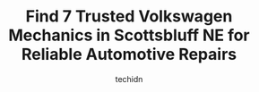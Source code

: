 ---
layout: ampstory
image: https://images.unsplash.com/photo-1579124687339-a3d41bd2e2dc?ixlib=rb-4.0.3&ixid=MnwxMjA3fDB8MHxwaG90by1wYWdlfHx8fGVufDB8fHx8&auto=format&fit=crop&w=640&h=853&q=80
author: techidn
featured: false
description: When it comes to finding reliable automotive experts in Scottsbluff NE, USA, look no further than the 7 best Volkswagen Mechanic in the area. With their exceptional skills and dedication to 
title: Find 7 Trusted Volkswagen Mechanics in Scottsbluff NE for Reliable Automotive Repairs
cover:
   title: Find 7 Trusted Volkswagen Mechanics in Scottsbluff NE for Reliable Automotive Repairs
   subtitle: Rickpate
   background: https://images.unsplash.com/photo-1579124687339-a3d41bd2e2dc?ixlib=rb-4.0.3&ixid=MnwxMjA3fDB8MHxwaG90by1wYWdlfHx8fGVufDB8fHx8&auto=format&fit=crop&w=640&h=853&q=80

pages: 
 - layout: thirds
   top: <h1>#1 Nemnich Automotive</h1>
   bottom: "<p>In August my wifes BMW wouldnt turn over and start and Nemnich was the only mechanic in town that agreed to take a look at it. We had it towed to his shop and explained</p>"
   background: https://www.knot35.com/toplist/wp-content/uploads/2023/06/best-volkswagen-mechanic-1-in-scottsbluff-ne-1685841539.jpeg
   backgroundblur: true
 - layout: thirds
   top: <h1>#2 Auto Wizard, LLC</h1>
   bottom: "<p>2910 Red Barn Dr, Gering, NE 69341, United States</p>"
   background: https://www.knot35.com/toplist/wp-content/uploads/2023/06/best-volkswagen-mechanic-2-in-scottsbluff-ne-1685841540.jpeg
   cta:
      link: https://www.knot35.com/toplist/find-7-trusted-volkswagen-mechanics-in-scottsbluff-ne-for-reliable-automotive-repairs/
      text: Find 7 Trusted Volkswagen Mechanics in Scottsbluff NE for Reliable Automotive Repairs
 - layout: thirds
   top: <h1>#3 Panhandle Automotive Group- Scottsbluff</h1>
   bottom: "<p>1906 E 20th Pl, Scottsbluff, NE 69361, United States</p>"
   background: https://www.knot35.com/toplist/wp-content/uploads/2023/06/best-volkswagen-mechanic-3-in-scottsbluff-ne-1685841540.jpeg
   cta:
      link: https://www.knot35.com/toplist/find-7-trusted-volkswagen-mechanics-in-scottsbluff-ne-for-reliable-automotive-repairs/
      text: Find 7 Trusted Volkswagen Mechanics in Scottsbluff NE for Reliable Automotive Repairs
 - layout: thirds
   top: <h1>#4 Farret Auto Shop</h1>
   bottom: "<p>2560 10th St, Gering, NE 69341, United States</p>"
   background: https://images.unsplash.com/photo-1536745287225-21d689278fd1?ixlib=rb-4.0.3&ixid=MnwxMjA3fDB8MHxwaG90by1wYWdlfHx8fGVufDB8fHx8&auto=format&fit=crop&w=640&h=853&q=80
   cta:
      link: https://www.knot35.com/toplist/find-7-trusted-volkswagen-mechanics-in-scottsbluff-ne-for-reliable-automotive-repairs/
      text: Find 7 Trusted Volkswagen Mechanics in Scottsbluff NE for Reliable Automotive Repairs
 - layout: thirds
   top: <h1>#5 Wilburns Transmissions Inc</h1>
   bottom: "<p>1522 21st Ave, Scottsbluff, NE 69361, United States</p>"
   background: https://images.unsplash.com/photo-1533735380053-eb8d0759b24a?ixlib=rb-4.0.3&ixid=MnwxMjA3fDB8MHxwaG90by1wYWdlfHx8fGVufDB8fHx8&auto=format&fit=crop&w=640&h=853&q=80
   cta:
      link: https://www.knot35.com/toplist/find-7-trusted-volkswagen-mechanics-in-scottsbluff-ne-for-reliable-automotive-repairs/
      text: Find 7 Trusted Volkswagen Mechanics in Scottsbluff NE for Reliable Automotive Repairs
 - layout: thirds
   top: <h1>#6 Auto Works Service & Repair</h1>
   bottom: "<p>2202 Ave I, Scottsbluff, NE 69361, United States</p>"
   background: https://images.unsplash.com/photo-1561679660-d00ee1e0dc8e?ixlib=rb-4.0.3&ixid=MnwxMjA3fDB8MHxwaG90by1wYWdlfHx8fGVufDB8fHx8&auto=format&fit=crop&w=640&h=853&q=80
   cta:
      link: https://www.knot35.com/toplist/find-7-trusted-volkswagen-mechanics-in-scottsbluff-ne-for-reliable-automotive-repairs/
      text: Find 7 Trusted Volkswagen Mechanics in Scottsbluff NE for Reliable Automotive Repairs

 - layout: thirds
   middle: Continue reading...
   background: https://images.unsplash.com/photo-1604871000636-074fa5117945?ixlib=rb-4.0.3&ixid=MnwxMjA3fDB8MHxwaG90by1wYWdlfHx8fGVufDB8fHx8&auto=format&fit=crop&w=640&h=853&q=80
   cta:
      link: https://www.knot35.com/toplist/find-7-trusted-volkswagen-mechanics-in-scottsbluff-ne-for-reliable-automotive-repairs/
      text: Find 7 Trusted Volkswagen Mechanics in Scottsbluff NE for Reliable Automotive Repairs
      
---